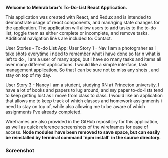 **Welcome to Mehrab brar's To-Do-List React Application.**

This application was created with React, and Redux and is intended to demonstrate usage of react components, and managing state changes for the application.
The application will allow users to add tasks to the to-do list, toggle them as either complete or incomplete, and remove tasks. Additional navigation links are included to: Contact.

User Stories - To-do List App:
User Story 1 - Nav
I am a photograher as i take shots everytime i need to remember what i have done so far n what is left to do , I am a user of many apps, but I have so many tasks and items all over many different applications. I would like a simple interface, task management application. So that I can be sure not to miss any shots , and stay on top of my day.

User Story 3 - Nancy
I am a student, studying RN at Princeton university, I have a lot of books and papers to lug around, and my paper to-do-lists tend to keep getting lost as I move from class to class. I would like an application that allows me to keep track of which classes and homework assignments i need to stay on top of, while also allowing me to be aware of which assignments I've already completed.


Wireframes are also provided in the GitHub repository for this application, as well as quick reference screenshots of the wireframes for ease of access.
**Node modules have been removed to save space, but can easily be reinstalled by terminal command 'npm install' in the source directory.**

### Screenshot
